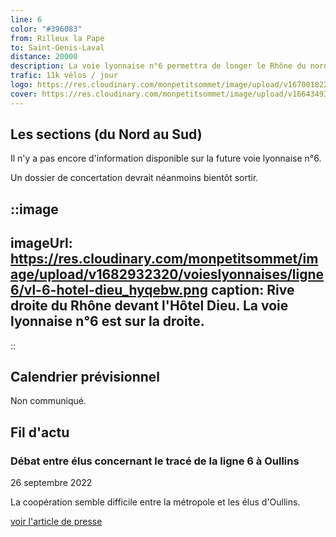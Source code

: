 ```yaml
---
line: 6
color: "#396083"
from: Rilleux la Pape
to: Saint-Genis-Laval
distance: 20000
description: La voie lyonnaise n°6 permettra de longer le Rhône du nord au sud, depuis Rillieux-la-Pape jusqu'à Saint-Genis-Laval. Elle s'inscrit dans le grand projet de réaménagement de la rive droite du Rhône porté par la métropole de Lyon.
trafic: 11k vélos / jour
logo: https://res.cloudinary.com/monpetitsommet/image/upload/v1670018222/voieslyonnaises/ligne6/cover-vl6_phmit6.png
cover: https://res.cloudinary.com/monpetitsommet/image/upload/v1664349341/voieslyonnaises/ligne6/ligne6_ny0mgr.jpg
---
```


## Les sections (du Nord au Sud)
Il n'y a pas encore d'information disponible sur la future voie lyonnaise n°6.

Un dossier de concertation devrait néanmoins bientôt sortir.

::image
---
imageUrl: https://res.cloudinary.com/monpetitsommet/image/upload/v1682932320/voieslyonnaises/ligne6/vl-6-hotel-dieu_hyqebw.png
caption: Rive droite du Rhône devant l'Hôtel Dieu. La voie lyonnaise n°6 est sur la droite.
---
::


## Calendrier prévisionnel
Non communiqué.

## Fil d'actu

### Débat entre élus concernant le tracé de la ligne 6 à Oullins
26 septembre 2022

La coopération semble difficile entre la métropole et les élus d'Oullins.

[voir l'article de presse](https://www.lyonmag.com/article/125956/une-voie-lyonnaise-grande-rue-d-oullins-les-elus-s-echarpent-a-la-metropole-de-lyon)